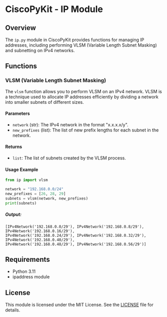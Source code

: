 # CiscoPyKit - IP Module

## Overview

The `ip.py` module in CiscoPyKit provides functions for managing IP addresses, including performing VLSM (Variable Length Subnet Masking) and subnetting on IPv4 networks.

## Functions

### VLSM (Variable Length Subnet Masking)

The `vlsm` function allows you to perform VLSM on an IPv4 network. VLSM is a technique used to allocate IP addresses efficiently by dividing a network into smaller subnets of different sizes.

#### Parameters

- `network` (str): The IPv4 network in the format "x.x.x.x/y".
- `new_prefixes` (list): The list of new prefix lengths for each subnet in the network.

#### Returns

- `list`: The list of subnets created by the VLSM process.

#### Usage Example

```python
from ip import vlsm

network = "192.168.0.0/24"
new_prefixes = [26, 28, 29]
subnets = vlsm(network, new_prefixes)
print(subnets)
```

##### Output:

```
[IPv4Network('192.168.0.0/29'), IPv4Network('192.168.0.8/29'), IPv4Network('192.168.0.16/29'),
IPv4Network('192.168.0.24/29'), IPv4Network('192.168.0.32/29'), IPv4Network('192.168.0.40/29'),
IPv4Network('192.168.0.48/29'), IPv4Network('192.168.0.56/29')]
```

## Requirements

- Python 3.11
- ipaddress module

## License

This module is licensed under the MIT License. See the [LICENSE](LICENSE) file for details.
